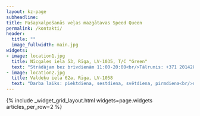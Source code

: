 ```yaml
---
layout: kz-page
subheadline:
title: Pašapkalpošanās veļas mazgātavas Speed Queen
permalink: /kontakti/
header:
  title: ""
  image_fullwidth: main.jpg
widgets:
- image: location1.jpg
  title: Nīcgales iela 53, Rīga, LV-1035, T/C "Green"
  text: "Strādājam bez brīvdienām 11:00-20:00<br/>Tālrunis: +371 20142860"
- image: location2.jpg
  title: Valdeķu iela 62a, Rīga, LV-1058
  text: "Darba laiks: piektdiena, sestdiena, svētdiena, pirmdiena<br/>no 11:00 līdz 19:00<br/>Tālrunis: +371 22337337"
---
```


<!-- warning: "Veļas mazgātava nestrādās 2022. gada 23., 24. un 25. jūnijā.<br/>Tiekamies 2022. gada 26. jūnijā!" -->
<!-- warning: "Izmaiņas darba laikā:<br/>2022. gada 24. decembrī 11:00 - 16:00<br/>2022. gada 25. decembrī brīvdiena<br/>2022. gada 31. decembrī 11:00 - 16:00<br/>2023. gada 01. janvārī brīvdiena" -->

{% include _widget_grid_layout.html widgets=page.widgets articles_per_row=2 %}
